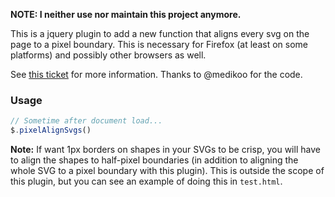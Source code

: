 **NOTE: I neither use nor maintain this project anymore.**

This is a jquery plugin to add a new function that aligns every svg on the page to a pixel boundary. This is
necessary for Firefox (at least on some platforms) and possibly other browsers as well.

See [this ticket](https://github.com/DmitryBaranovskiy/raphael/issues/175) for more information. Thanks to
@medikoo for the code.

### Usage

``` javascript
// Sometime after document load...
$.pixelAlignSvgs()
```

**Note:** If want 1px borders on shapes in your SVGs to be crisp, you will have to align the shapes to
half-pixel boundaries (in addition to aligning the whole SVG to a pixel boundary with this plugin). This is
outside the scope of this plugin, but you can see an example of doing this in `test.html`.

